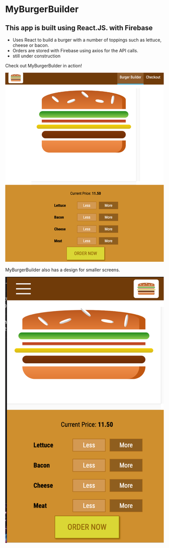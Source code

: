 <h1>MyBurgerBuilder</h1>
<h2>This app is built using React.JS. with Firebase</h2>
<ul>
  <li>Uses React to build a burger with a number of toppings such as lettuce, cheese or bacon.</li>
  <li>Orders are stored with Firebase using axios for the API calls. </li>
  <li>still under construction</li>
 </ul>
 
 <p> Check out MyBurgerBulder in action! <p>
  <img src="src/assests/images/myburgerbuilder1.png">
  
  <p> MyBurgerBuilder also has a design for smaller screens. </p>
   <img src="src/assests/images/myburgerbuilder2.png">
